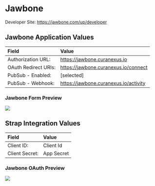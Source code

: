 # Jawbone

Developer Site: https://jawbone.com/up/developer

## Jawbone Application Values

| **Field** | **Value** |
| :--- | :--- |
| Authorization URL: | https://jawbone.curanexus.io |
| OAuth Redirect URIs: | https://jawbone.curanexus.io/connect |
| PubSub - Enabled: |  [selected] |
| PubSub - Webhook: |  https://jawbone.curanexus.io/activity |

### Jawbone Form Preview
![](https://storage.googleapis.com/strap-docs/jawbone.png)


## Strap Integration Values
| **Field** | **Value** |
| :--- | :--- |
| Client ID: | Client Id |
| Client Secret: | App Secret |
 
### Jawbone OAuth Preview
![](https://storage.googleapis.com/strap-docs/jawbone-oauth.png)